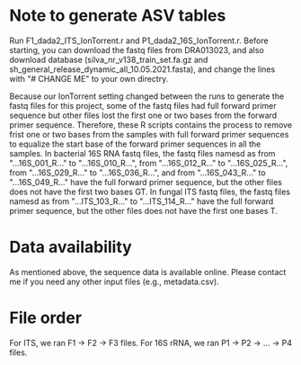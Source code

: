# Note to generate ASV tables
Run F1_dada2_ITS_IonTorrent.r and P1_dada2_16S_IonTorrent.r. 
Before starting, you can download the fastq files from DRA013023, and also download database (silva_nr_v138_train_set.fa.gz and sh_general_release_dynamic_all_10.05.2021.fasta), and change the lines with "# CHANGE ME" to your own directry.

Because our IonTorrent setting changed between the runs to generate the fastq files for this project, some of the fastq files had full forward primer sequence but other files lost the first one or two bases from the forward primer sequence. Therefore, these R scripts contains the process to remove frist one or two bases from the samples with full forward primer sequences to equalize the start base of the forward primer sequences in all the samples.
In bacterial 16S RNA fastq files, the fastq files namesd as from "...16S_001_R..." to "...16S_010_R...", from "...16S_012_R..." to "...16S_025_R...", from "...16S_029_R..." to "...16S_036_R...", and from "...16S_043_R..." to "...16S_049_R..." have the full forward primer sequence, but the other files does not have the first two bases GT.
In fungal ITS fastq files, the fastq files namesd as from "...ITS_103_R..." to "...ITS_114_R..." have the full forward primer sequence, but the other files does not have the first one bases T.

# Data availability
As mentioned above, the sequence data is available online. Please contact me if you need any other input files (e.g., metadata.csv).

# File order
For ITS, we ran F1 -> F2 -> F3 files. For 16S rRNA, we ran P1 -> P2 -> ... -> P4 files.

